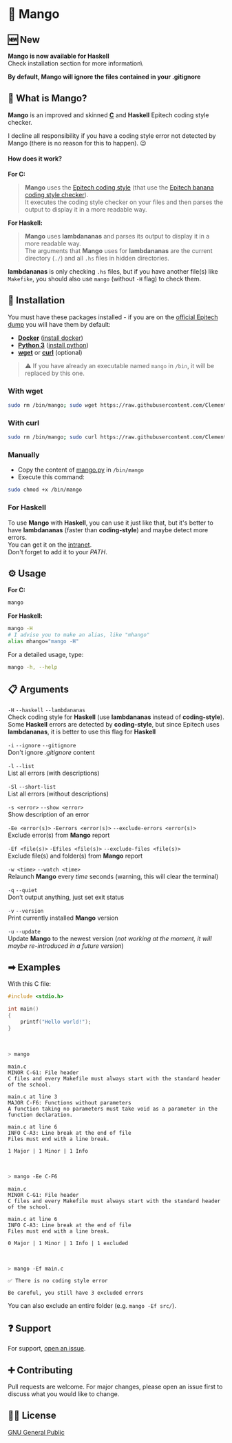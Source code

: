 # 🥭 Mango

## 🆕 New
**Mango is now available for Haskell**\
Check installation section for more information\

**By default, Mango will ignore the files contained in your .gitignore**

## 🤔 What is Mango?

**Mango** is an improved and skinned [**C**](https://github.com/Epitech/coding-style-checker) and **Haskell** Epitech coding style checker.

I decline all responsibility if you have a coding style error not detected by Mango (there is no reason for this to happen). 😉

#### How does it work?

**For C:**
> **Mango** uses the [Epitech coding style](https://github.com/Epitech/coding-style-checker) (that use the [Epitech banana coding style checker](https://github.com/Epitech/banana-coding-style-checker)).\
It executes the coding style checker on your files and then parses the output to display it in a more readable way.

**For Haskell:**
> **Mango** uses **lambdananas** and parses its output to display it in a more readable way.\
> The arguments that **Mango** uses for **lambdananas** are the current directory (`./`) and all `.hs` files in hidden directories.

**lambdananas** is only checking `.hs` files, but if you have another file(s) like `Makefike`, you should also use `mango` (without `-H` flag) to check them.

## 🔧 Installation

You must have these packages installed - if you are on the [official Epitech dump](https://github.com/Epitech/dump) you will have them by default:
 - [**Docker**](https://www.docker.com) ([install docker](https://docs.docker.com/engine/install))
 - [**Python 3**](https://www.python.org) ([install python](https://www.python.org/downloads))
 - [**wget**](https://www.gnu.org/software/wget) or [**curl**](https://curl.se/) (optional)

> ⚠ If you have already an executable named `mango` in `/bin`, it will be replaced by this one.

### With wget
```bash
sudo rm /bin/mango; sudo wget https://raw.githubusercontent.com/Clement-Z4RM/Mango/main/mango.py -O /bin/mango && sudo chmod +x /bin/mango
```
### With curl
```bash
sudo rm /bin/mango; sudo curl https://raw.githubusercontent.com/Clement-Z4RM/Mango/main/mango.py -o /bin/mango && sudo chmod +x /bin/mango
```
### Manually
 - Copy the content of [mango.py](https://raw.githubusercontent.com/Clement-Z4RM/Mango/main/mango.py) in `/bin/mango`
 - Execute this command:
```bash
sudo chmod +x /bin/mango
```
### For Haskell
To use **Mango** with **Haskell**, you can use it just like that, but it's better to have **lambdananas** (faster than **coding-style**) and maybe detect more errors.\
You can get it on the [intranet](https://intra.epitech.eu/file/Public/technical-documentations/Haskell/lambdananas.tar.gz).\
Don't forget to add it to your *PATH*.

## ⚙ Usage

**For C:**
```bash
mango
```

**For Haskell:**
```bash
mango -H
# I advise you to make an alias, like "mhango"
alias mhango="mango -H"
```

For a detailed usage, type:
```bash
mango -h, --help
```

## 📋 Arguments

`-H` `--haskell` `--lambdananas`\
Check coding style for **Haskell** (use **lambdananas** instead of **coding-style**). Some **Haskell** errors are detected by **coding-style**, but since Epitech uses **lambdananas**, it is better to use this flag for **Haskell**

`-i` `--ignore` `--gitignore`\
Don't ignore *.gitignore* content

`-l` `--list`\
List all errors (with descriptions)

`-Sl` `--short-list`\
List all errors (without descriptions)

`-s <error>` `--show <error>`\
Show description of an error

`-Ee <error(s)>` `-Eerrors <error(s)>` `--exclude-errors <error(s)>`\
Exclude error(s) from **Mango** report

`-Ef <file(s)>` `-Efiles <file(s)>` `--exclude-files <file(s)>`\
Exclude file(s) and folder(s) from **Mango** report

`-w <time>` `--watch <time>`\
Relaunch **Mango** every *time* seconds (warning, this will clear the terminal)

`-q` `--quiet`\
Don’t output anything, just set exit status

`-v` `--version`\
Print currently installed **Mango** version

`-u` `--update`\
Update **Mango** to the newest version (*not working at the moment, it will maybe re-introduced in a future version*)

## ➡ Examples

With this C file:
```c
#include <stdio.h>

int main()
{
    printf("Hello world!");
}
```

<br/>

```bash
> mango
```
```
main.c
MINOR C-G1: File header
C files and every Makefile must always start with the standard header of the school.

main.c at line 3
MAJOR C-F6: Functions without parameters
A function taking no parameters must take void as a parameter in the function declaration.

main.c at line 6
INFO C-A3: Line break at the end of file
Files must end with a line break.

1 Major | 1 Minor | 1 Info
```

<br/>

```bash
> mango -Ee C-F6
```
```
main.c
MINOR C-G1: File header
C files and every Makefile must always start with the standard header of the school.

main.c at line 6
INFO C-A3: Line break at the end of file
Files must end with a line break.

0 Major | 1 Minor | 1 Info | 1 excluded
```

<br/>

```bash
> mango -Ef main.c
```
```
✅ There is no coding style error

Be careful, you still have 3 excluded errors
```
You can also exclude an entire folder (e.g. `mango -Ef src/`).

## ❓ Support

For support, [open an issue](https://github.com/Clement-Z4RM/Mango/issues/new).

## ➕ Contributing

Pull requests are welcome. For major changes, please open an issue first to discuss what you would like to change.

## 👨‍⚖️ License

[GNU General Public](https://choosealicense.com/licenses/gpl-3.0)
